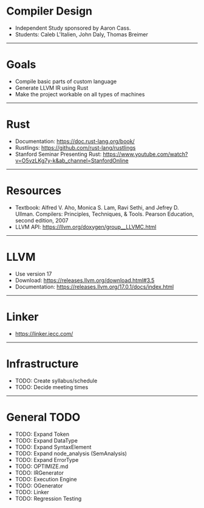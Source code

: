 # Compiler Design
- Independent Study sponsored by Aaron Cass.
- Students: Caleb L'Italien, John Daly, Thomas Breimer
------------------------------------
# Goals
- Compile basic parts of custom language
- Generate LLVM IR using Rust
- Make the project workable on all types of machines
------------------------------------
# Rust
- Documentation: https://doc.rust-lang.org/book/
- Rustlings: https://github.com/rust-lang/rustlings
- Stanford Seminar Presenting Rust: https://www.youtube.com/watch?v=O5vzLKg7y-k&ab_channel=StanfordOnline
------------------------------------
# Resources
 - Textbook: Alfred V. Aho, Monica S. Lam, Ravi Sethi, and Jefrey D. Ullman. Compilers: Principles, Techniques, & Tools. Pearson Education, second edition, 2007
 - LLVM API: https://llvm.org/doxygen/group__LLVMC.html
------------------------------------
# LLVM
- Use version 17
- Download: https://releases.llvm.org/download.html#3.5
- Documentation: https://releases.llvm.org/17.0.1/docs/index.html
------------------------------------
# Linker
- https://linker.iecc.com/
------------------------------------
# Infrastructure
- TODO: Create syllabus/schedule
- TODO: Decide meeting times
------------------------------------
# General TODO
- TODO: Expand Token
- TODO: Expand DataType
- TODO: Expand SyntaxElement
- TODO: Expand node_analysis (SemAnalysis)
- TODO: Expand ErrorType
- TODO: OPTIMIZE.md
- TODO: IRGenerator
- TODO: Execution Engine
- TODO: OGenerator
- TODO: Linker
- TODO: Regression Testing
